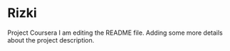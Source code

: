 # Rizki
Project Coursera
I am editing the README file. Adding some more details about the project description.
